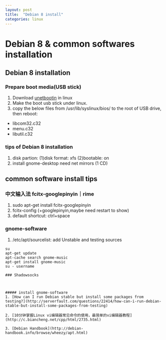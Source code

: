 ```yaml
---
layout: post
title:  "Debian 8 install"
categories: linux
---
```

# Debian 8 & common softwares installation

## Debian 8 installation
### Prepare boot media(USB stick)
1. Download [unetbootin](http://unetbootin.sourceforge.net/) in linux
2. Make the boot usb stick under linux.
3. copy the below files from /usr/lib/syslinux/bios/ to the root of USB drive, then reboot:
 - libcom32.c32
 - menu.c32
 - libutil.c32

### tips of Debian 8 installation
1. disk partion: (1)disk format: xfs (2)bootable: on
1. install gnome-desktop need net mirrors (1 CD)


## common software install tips
### 中文输入法 fcitx-googlepinyin｜rime
1. sudo apt-get install fcitx-googlepinyin
1. fcitx-config (+googlepinyin,maybe need restart to show)
1. default shortcut: ctrl+space


### gnome-software
1. /etc/apt/sourcelist: add Unstable and testing sources

```
su
apt-get update
apt-cache search gnome-music
apt-get install gnome-music
su - username

### Shadowsocks



##### install gnome-software
1. [How can I run Debian stable but install some packages from testing?](http://serverfault.com/questions/22414/how-can-i-run-debian-stable-but-install-some-packages-from-testing)

2. [10分钟掌握Linux vi编辑器常见命令的使用，最简单的vi编辑器教程](http://c.biancheng.net/cpp/html/2735.html)

3. [Debian Handbook](http://debian-handbook.info/browse/wheezy/apt.html)
